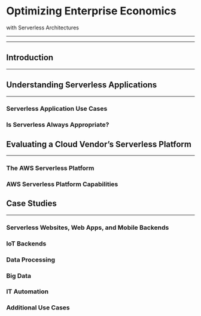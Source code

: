 # Optimizing Enterprise Economics with Serverless Architectures

---

---

## Introduction 

---

## Understanding Serverless Applications 

---

### Serverless Application Use Cases 

### Is Serverless Always Appropriate? 

## Evaluating a Cloud Vendor’s Serverless Platform 

---

### The AWS Serverless Platform 

### AWS Serverless Platform Capabilities 

## Case Studies 

---

### Serverless Websites, Web Apps, and Mobile Backends 

### IoT Backends 

### Data Processing 

### Big Data 

### IT Automation 

### Additional Use Cases 



